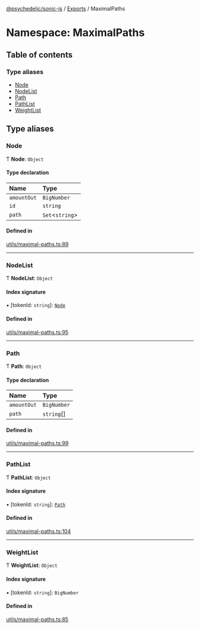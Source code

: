 [@psychedelic/sonic-js](../README.md) / [Exports](../modules.md) / MaximalPaths

# Namespace: MaximalPaths

## Table of contents

### Type aliases

- [Node](MaximalPaths.md#node)
- [NodeList](MaximalPaths.md#nodelist)
- [Path](MaximalPaths.md#path)
- [PathList](MaximalPaths.md#pathlist)
- [WeightList](MaximalPaths.md#weightlist)

## Type aliases

### Node

Ƭ **Node**: `Object`

#### Type declaration

| Name | Type |
| :------ | :------ |
| `amountOut` | `BigNumber` |
| `id` | `string` |
| `path` | `Set`<`string`\> |

#### Defined in

[utils/maximal-paths.ts:89](https://github.com/Psychedelic/sonic-js/blob/33e2dd1/src/utils/maximal-paths.ts#L89)

___

### NodeList

Ƭ **NodeList**: `Object`

#### Index signature

▪ [tokenId: `string`]: [`Node`](MaximalPaths.md#node)

#### Defined in

[utils/maximal-paths.ts:95](https://github.com/Psychedelic/sonic-js/blob/33e2dd1/src/utils/maximal-paths.ts#L95)

___

### Path

Ƭ **Path**: `Object`

#### Type declaration

| Name | Type |
| :------ | :------ |
| `amountOut` | `BigNumber` |
| `path` | `string`[] |

#### Defined in

[utils/maximal-paths.ts:99](https://github.com/Psychedelic/sonic-js/blob/33e2dd1/src/utils/maximal-paths.ts#L99)

___

### PathList

Ƭ **PathList**: `Object`

#### Index signature

▪ [tokenId: `string`]: [`Path`](MaximalPaths.md#path)

#### Defined in

[utils/maximal-paths.ts:104](https://github.com/Psychedelic/sonic-js/blob/33e2dd1/src/utils/maximal-paths.ts#L104)

___

### WeightList

Ƭ **WeightList**: `Object`

#### Index signature

▪ [tokenId: `string`]: `BigNumber`

#### Defined in

[utils/maximal-paths.ts:85](https://github.com/Psychedelic/sonic-js/blob/33e2dd1/src/utils/maximal-paths.ts#L85)
